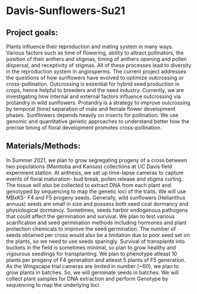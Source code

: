 # Davis-Sunflowers-Su21

## Project goals:

Plants influence their reproduction and mating system in many ways. Various factors
such as time of flowering, ability to attract pollinators, the position of their anthers and
stigmas, timing of anthers opening and pollen dispersal, and receptivity of stigmas. All of
these processes lead to diversity in the reproduction system in angiosperms. The current
project addresses the questions of how sunflowers have evolved to optimize outcrossing
or cross-pollination. Outcrossing is essential for hybrid seed production in crops, hence
helpful to breeders and the seed industry.
Currently, we are investigating how internal and external factors influence outcrossing
via protandry in wild sunflowers. Protandry is a strategy to improve outcrossing by
temporal (time) separation of male and female flower development phases. Sunfllowers
depends heavily on insects for pollination. We use genomic and quantitative genetic
approaches to understand better how the precise timing of floral development promotes
cross-pollination.

## Materials/Methods:

In Summer 2021, we plan to grow segregating progeny of a cross between two populations
(Manitoba and Kansas) collections at UC Davis field experiment station. At anthesis, we
set up time-lapse cameras to capture events of floral maturation- bud break, pollen
release and stigma curling. The tissue will also be collected to extract DNA from each
plant and genotyped by sequencing to map the genetic loci of the traits.
We will use MBxKS- F4 and F5 progeny seeds. Generally, wild sunflowers (Helianthus
annuus) seeds are small in size and possess both seed coat dormancy and
physiological dormancy. Sometimes, seeds harbor endogenous pathogens that could
affect the germination and survival. We plan to test various scarification and seed
germination methods including hormones and plant protection chemicals to improve the
seed germination. The number of seeds obtained per cross would also be a limitation
due to poor seed set on the plants, so we need to use seeds sparingly. Survival of
transplants into buckets in the field is sometimes minimal, so plan to grow healthy and
vigourous seedlings for transplanting. We plan to phenotype atleast 10 plants per
progeny of F4 generation and atleast 5 plants of F5 generation.
As the Wingscape trial cameras are limited in number (~60), we plan to grow plants in
batches. So, we will germinate seeds in batches.
We will collect plant samples for DNA extraction and perform Genotype by sequencing
to map the underlying loci.
